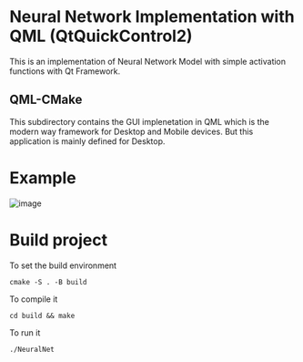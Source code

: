 # Neural Network Implementation with QML (QtQuickControl2)
This is an implementation of Neural Network Model with simple activation functions with Qt Framework.

## QML-CMake
This subdirectory contains the GUI implenetation in QML which is the modern way framework for Desktop and Mobile devices. But this application is mainly defined for Desktop.

# Example

![image](https://github.com/HackerShohag/FloatUI/assets/47150885/ad617526-057f-4adf-ab56-96cdbdd5ecae)

# Build project
To set the build environment

    cmake -S . -B build

To compile it

    cd build && make

To run it

    ./NeuralNet
